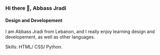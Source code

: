 ### Hi there 👋, Abbass Jradi
#### Design and Developement

I am Abbass Jradi from Lebanon, and I really enjoy learning design and developement, as well as other languages.

Skills: HTML/ CSS/ Python.






